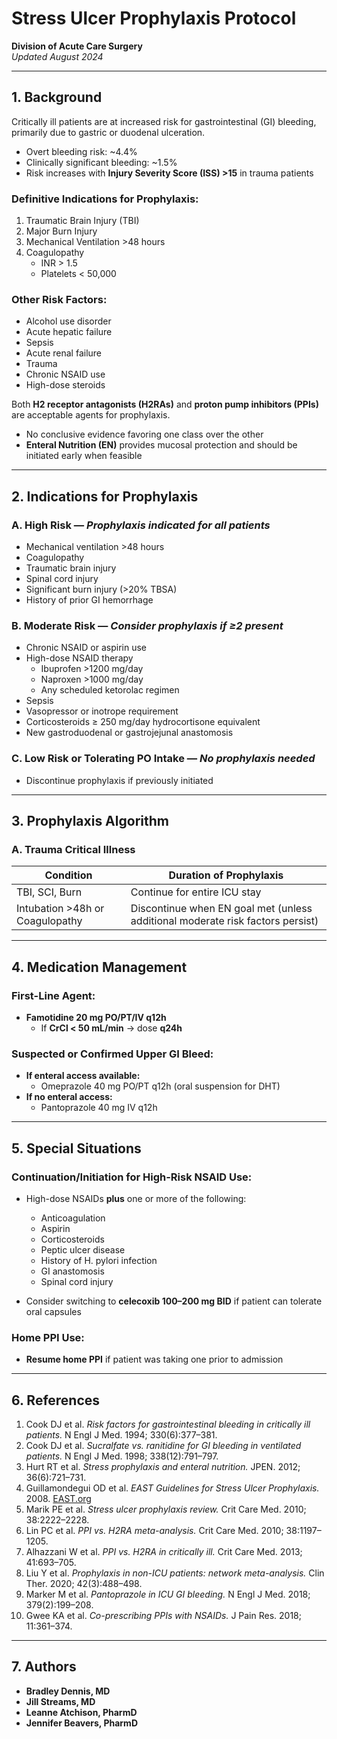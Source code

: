 # Stress Ulcer Prophylaxis Protocol

**Division of Acute Care Surgery**  
*Updated August 2024*

---

## 1. Background

Critically ill patients are at increased risk for gastrointestinal (GI) bleeding, primarily due to gastric or duodenal ulceration.  
- Overt bleeding risk: ~4.4%  
- Clinically significant bleeding: ~1.5%  
- Risk increases with **Injury Severity Score (ISS) >15** in trauma patients

### Definitive Indications for Prophylaxis:
1. Traumatic Brain Injury (TBI)  
2. Major Burn Injury  
3. Mechanical Ventilation >48 hours  
4. Coagulopathy  
   - INR > 1.5  
   - Platelets < 50,000

### Other Risk Factors:
- Alcohol use disorder  
- Acute hepatic failure  
- Sepsis  
- Acute renal failure  
- Trauma  
- Chronic NSAID use  
- High-dose steroids

Both **H2 receptor antagonists (H2RAs)** and **proton pump inhibitors (PPIs)** are acceptable agents for prophylaxis.  
- No conclusive evidence favoring one class over the other  
- **Enteral Nutrition (EN)** provides mucosal protection and should be initiated early when feasible

---

## 2. Indications for Prophylaxis

### A. High Risk — *Prophylaxis indicated for all patients*
- Mechanical ventilation >48 hours  
- Coagulopathy  
- Traumatic brain injury  
- Spinal cord injury  
- Significant burn injury (>20% TBSA)  
- History of prior GI hemorrhage

### B. Moderate Risk — *Consider prophylaxis if ≥2 present*
- Chronic NSAID or aspirin use  
- High-dose NSAID therapy  
  - Ibuprofen >1200 mg/day  
  - Naproxen >1000 mg/day  
  - Any scheduled ketorolac regimen  
- Sepsis  
- Vasopressor or inotrope requirement  
- Corticosteroids ≥ 250 mg/day hydrocortisone equivalent  
- New gastroduodenal or gastrojejunal anastomosis

### C. Low Risk or Tolerating PO Intake — *No prophylaxis needed*  
- Discontinue prophylaxis if previously initiated

---

## 3. Prophylaxis Algorithm

### A. Trauma Critical Illness

| Condition                               | Duration of Prophylaxis               |
|----------------------------------------|----------------------------------------|
| TBI, SCI, Burn                          | Continue for entire ICU stay           |
| Intubation >48h or Coagulopathy        | Discontinue when EN goal met (unless additional moderate risk factors persist) |

---

## 4. Medication Management

### First-Line Agent:

- **Famotidine 20 mg PO/PT/IV q12h**  
  - If **CrCl < 50 mL/min** → dose **q24h**

### Suspected or Confirmed Upper GI Bleed:

- **If enteral access available:**
  - Omeprazole 40 mg PO/PT q12h (oral suspension for DHT)
- **If no enteral access:**
  - Pantoprazole 40 mg IV q12h

---

## 5. Special Situations

### Continuation/Initiation for High-Risk NSAID Use:

- High-dose NSAIDs **plus** one or more of the following:
  - Anticoagulation  
  - Aspirin  
  - Corticosteroids  
  - Peptic ulcer disease  
  - History of H. pylori infection  
  - GI anastomosis  
  - Spinal cord injury  

- Consider switching to **celecoxib 100–200 mg BID** if patient can tolerate oral capsules

### Home PPI Use:

- **Resume home PPI** if patient was taking one prior to admission

---

## 6. References

1. Cook DJ et al. *Risk factors for gastrointestinal bleeding in critically ill patients.* N Engl J Med. 1994; 330(6):377–381.  
2. Cook DJ et al. *Sucralfate vs. ranitidine for GI bleeding in ventilated patients.* N Engl J Med. 1998; 338(12):791–797.  
3. Hurt RT et al. *Stress prophylaxis and enteral nutrition.* JPEN. 2012; 36(6):721–731.  
4. Guillamondegui OD et al. *EAST Guidelines for Stress Ulcer Prophylaxis.* 2008. [EAST.org](http://www.east.org/resources/treatment‐guidelines)  
5. Marik PE et al. *Stress ulcer prophylaxis review.* Crit Care Med. 2010; 38:2222–2228.  
6. Lin PC et al. *PPI vs. H2RA meta-analysis.* Crit Care Med. 2010; 38:1197–1205.  
7. Alhazzani W et al. *PPI vs. H2RA in critically ill.* Crit Care Med. 2013; 41:693–705.  
8. Liu Y et al. *Prophylaxis in non-ICU patients: network meta-analysis.* Clin Ther. 2020; 42(3):488–498.  
9. Marker M et al. *Pantoprazole in ICU GI bleeding.* N Engl J Med. 2018; 379(2):199–208.  
10. Gwee KA et al. *Co-prescribing PPIs with NSAIDs.* J Pain Res. 2018; 11:361–374.

---

## 7. Authors

- **Bradley Dennis, MD**  
- **Jill Streams, MD**  
- **Leanne Atchison, PharmD**  
- **Jennifer Beavers, PharmD**
